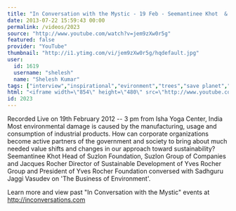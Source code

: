 ```yaml
---
title: "In Conversation with the Mystic - 19 Feb - Seemantinee Khot  & Jacques Rocher with Sadhguru."
date: 2013-07-22 15:59:43 00:00
permalink: /videos/2023
source: "http://www.youtube.com/watch?v=jem9zXw0r5g"
featured: false
provider: "YouTube"
thumbnail: "http://i1.ytimg.com/vi/jem9zXw0r5g/hqdefault.jpg"
user:
  id: 1619
  username: "shelesh"
  name: "Shelesh Kumar"
tags: ["interview","inspirational","evironment","trees","save planet","in"]
html: "<iframe width=\"854\" height=\"480\" src=\"http://www.youtube.com/embed/jem9zXw0r5g?wmode=transparent&feature=oembed\" frameborder=\"0\" allowfullscreen></iframe>"
id: 2023
---
```


Recorded Live on 19th February 2012 -- 3 pm from Isha Yoga Center, India
Most environmental damage is caused by the manufacturing, usage and consumption of industrial products. How can corporate organizations become active partners of the government and society to bring about much needed value shifts and changes in our approach toward sustainability? Seemantinee Khot Head of Suzlon Foundation, Suzlon Group of Companies and Jacques Rocher Director of Sustainable Development of Yves Rocher Group and President of Yves Rocher Foundation conversed with Sadhguru Jaggi Vasudev on 'The Business of Environment'.

Learn more and view past "In Conversation with the Mystic" events at http://inconversations.com